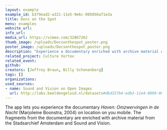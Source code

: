 ```yaml
---
layout: example
example_id: b379ead2-a321-11e5-9e6c-005056a71e3a
title: Docs on the Spot
menu: examples
website_url: 
info_url: 
media_url: https://vimeo.com/32867262
thumb_image: /uploads/Docsonthespot_poster.png
poster_image: /uploads/Docsonthespot_poster.png
description: "Experience a documentary enriched with archive material on location via your mobile"
related_project: Culture Vortex
related_event: 
github: 
creators: [Jeffrey Braun, Billy Schonenberg]
tags: []
organizations: 
used_sources: 
- name: Sound and Vision on Open Images
  url: http://labs.beeldengeluid.nl/datasets#dbd157b4-edb3-11e4-8099-005056a71e3a
---
```


The app lets you experience the documentary _Haven: Omzwervingen in de Nacht_ (Marjoleine Boonstra, 2004) on location on you mobile. The fragments from the documentary are enriched with archive material from the Stadsarchief Amsterdam and Sound and Vision.
